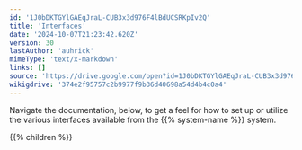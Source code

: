 ```yaml
---
id: '1J0bDKTGYlGAEqJraL-CUB3x3d976F4lBdUCSRKpIv2Q'
title: 'Interfaces'
date: '2024-10-07T21:23:42.620Z'
version: 30
lastAuthor: 'auhrick'
mimeType: 'text/x-markdown'
links: []
source: 'https://drive.google.com/open?id=1J0bDKTGYlGAEqJraL-CUB3x3d976F4lBdUCSRKpIv2Q'
wikigdrive: '374e2f95757c2b9977f9b36d40698a54d4b4c0a4'
---
```

Navigate the documentation, below, to get a feel for how to set up or utilize the various interfaces available from the {{% system-name %}} system.

{{% children %}}
